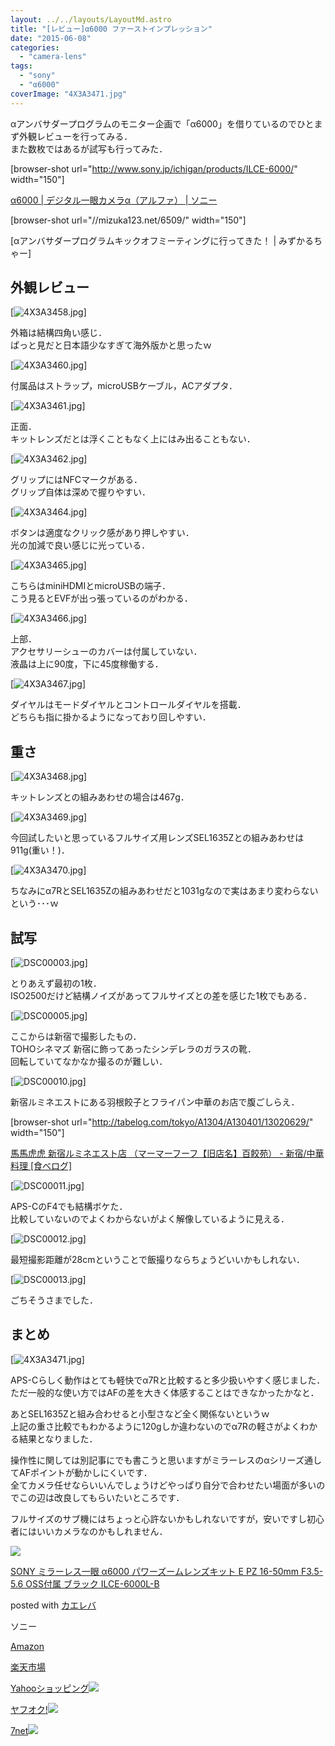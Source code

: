 ```yaml
---
layout: ../../layouts/LayoutMd.astro
title: "[レビュー]α6000 ファーストインプレッション"
date: "2015-06-08"
categories: 
  - "camera-lens"
tags: 
  - "sony"
  - "α6000"
coverImage: "4X3A3471.jpg"
---
```


αアンバサダープログラムのモニター企画で「α6000」を借りているのでひとまず外観レビューを行ってみる．  
また数枚ではあるが試写も行ってみた．

\[browser-shot url="http://www.sony.jp/ichigan/products/ILCE-6000/" width="150"\]

[α6000 | デジタル一眼カメラα（アルファ） | ソニー](http://www.sony.jp/ichigan/products/ILCE-6000/)

\[browser-shot url="//mizuka123.net/6509/" width="150"\]

[αアンバサダープログラムキックオフミーティングに行ってきた！ | みずかるちゃー]

## 外観レビュー

[![4X3A3458.jpg](/archive/images/18574351986_d35f9ed3f9_b.jpg)]

外箱は結構四角い感じ．  
ぱっと見だと日本語少なすぎて海外版かと思ったｗ

[![4X3A3460.jpg](/archive/images/18574361146_ef5136d950_b.jpg)]

付属品はストラップ，microUSBケーブル，ACアダプタ．

[![4X3A3461.jpg](/archive/images/17978113984_614d04a1e3_b.jpg)]

正面．  
キットレンズだとは浮くこともなく上にはみ出ることもない．

[![4X3A3462.jpg](/archive/images/18414583379_d84b39c781_b.jpg)]

グリップにはNFCマークがある．  
グリップ自体は深めで握りやすい．

[![4X3A3464.jpg](/archive/images/18413008718_07fb2ae86f_b.jpg)]

ボタンは適度なクリック感があり押しやすい．  
光の加減で良い感じに光っている．

[![4X3A3465.jpg](/archive/images/17978132694_9eb9d21d88_b.jpg)]

こちらはminiHDMIとmicroUSBの端子．  
こう見るとEVFが出っ張っているのがわかる．

[![4X3A3466.jpg](/archive/images/18574392966_0f23366716_b.jpg)]

上部．  
アクセサリーシューのカバーは付属していない．  
液晶は上に90度，下に45度稼働する．

[![4X3A3467.jpg](/archive/images/18596262902_a7c0659eb0_b.jpg)]

ダイヤルはモードダイヤルとコントロールダイヤルを搭載．  
どちらも指に掛かるようになっており回しやすい．

## 重さ

[![4X3A3468.jpg](/archive/images/18574407096_5ceee0207b_b.jpg)]

キットレンズとの組みあわせの場合は467g．

[![4X3A3469.jpg](/archive/images/18574417596_23b26a9b75_b.jpg)]

今回試したいと思っているフルサイズ用レンズSEL1635Zとの組みあわせは911g(重い！)．

[![4X3A3470.jpg](/archive/images/17978168984_aaef1b0169_b.jpg)]

ちなみにα7RとSEL1635Zの組みあわせだと1031gなので実はあまり変わらないという･･･ｗ

## 試写

[![DSC00003.jpg](/archive/images/18413145050_7630bf79bf_b.jpg)]

とりあえず最初の1枚．  
ISO2500だけど結構ノイズがあってフルサイズとの差を感じた1枚でもある．

[![DSC00005.jpg](/archive/images/18600078115_f8e56faa3b_b.jpg)]

ここからは新宿で撮影したもの．  
TOHOシネマズ 新宿に飾ってあったシンデレラのガラスの靴．  
回転していてなかなか撮るのが難しい．

[![DSC00010.jpg](/archive/images/18573713716_bc56fe2c2a_b.jpg)]

新宿ルミネエストにある羽根餃子とフライパン中華のお店で腹ごしらえ．

\[browser-shot url="http://tabelog.com/tokyo/A1304/A130401/13020629/" width="150"\]

[馬馬虎虎 新宿ルミネエスト店 （マーマーフーフ【旧店名】百餃苑） - 新宿/中華料理 \[食べログ\]](http://tabelog.com/tokyo/A1304/A130401/13020629/)

[![DSC00011.jpg](/archive/images/18600098195_8f8cf0c706_b.jpg)]

APS-CのF4でも結構ボケた．  
比較していないのでよくわからないがよく解像しているように見える．

[![DSC00012.jpg](/archive/images/17977478484_fed11f0aae_b.jpg)]

最短撮影距離が28cmということで飯撮りならちょうどいいかもしれない．

[![DSC00013.jpg](/archive/images/18413951999_fd613a9ccf_b.jpg)]

ごちそうさまでした．

## まとめ

[![4X3A3471.jpg](/archive/images/18414642129_71fdc6e938_b.jpg)]

APS-Cらしく動作はとても軽快でα7Rと比較すると多少扱いやすく感じました．  
ただ一般的な使い方ではAFの差を大きく体感することはできなかったかなと．

あとSEL1635Zと組み合わせると小型さなど全く関係ないというｗ  
上記の重さ比較でもわかるように120gしか違わないのでα7Rの軽さがよくわかる結果となりました．

操作性に関しては別記事にでも書こうと思いますがミラーレスのαシリーズ通してAFポイントが動かしにくいです．  
全てカメラ任せならいいんでしょうけどやっぱり自分で合わせたい場面が多いのでこの辺は改良してもらいたいところです．

フルサイズのサブ機にはちょっと心許ないかもしれないですが，安いですし初心者にはいいカメラなのかもしれません．

[![](/archive/images/41arOcWNtwL._SL160_.jpg)](https://www.amazon.co.jp/exec/obidos/ASIN/B00IEPJT6Y/mizuka123-22/ref=nosim/)

[SONY ミラーレス一眼 α6000 パワーズームレンズキット E PZ 16-50mm F3.5-5.6 OSS付属 ブラック ILCE-6000L-B](https://www.amazon.co.jp/exec/obidos/ASIN/B00IEPJT6Y/mizuka123-22/ref=nosim/)

posted with [カエレバ](http://kaereba.com)

ソニー

[Amazon](http://www.amazon.co.jp/gp/search?keywords=SONY%20%83~%83%89%81%5B%83%8C%83X%88%EA%8A%E1%20%83%BF6000%20%83p%83%8F%81%5B%83Y%81%5B%83%80%83%8C%83%93%83Y%83L%83b%83g%20E%20PZ%2016-50mm%20F3.5-5.6%20OSS%95t%91%AE%20%83u%83%89%83b%83N%20ILCE-6000L-B&__mk_ja_JP=%83J%83%5E%83J%83i&tag=mizuka123-22)

[楽天市場](http://hb.afl.rakuten.co.jp/hgc/032b53ee.4b34c5ee.0f4a541e.f440145e/?pc=http%3A%2F%2Fsearch.rakuten.co.jp%2Fsearch%2Fmall%2FSONY%2520%25E3%2583%259F%25E3%2583%25A9%25E3%2583%25BC%25E3%2583%25AC%25E3%2582%25B9%25E4%25B8%2580%25E7%259C%25BC%2520%25CE%25B16000%2520%25E3%2583%2591%25E3%2583%25AF%25E3%2583%25BC%25E3%2582%25BA%25E3%2583%25BC%25E3%2583%25A0%25E3%2583%25AC%25E3%2583%25B3%25E3%2582%25BA%25E3%2582%25AD%25E3%2583%2583%25E3%2583%2588%2520E%2520PZ%252016-50mm%2520F3.5-5.6%2520OSS%25E4%25BB%2598%25E5%25B1%259E%2520%25E3%2583%2596%25E3%2583%25A9%25E3%2583%2583%25E3%2582%25AF%2520ILCE-6000L-B%2F-%2Ff.1-p.1-s.1-sf.0-st.A-v.2%3Fx%3D0%26scid%3Daf_ich_link_urltxt%26m%3Dhttp%3A%2F%2Fm.rakuten.co.jp%2F)

[Yahooショッピング![](//ad.jp.ap.valuecommerce.com/servlet/gifbanner?sid=3066752&pid=881990642)](//ck.jp.ap.valuecommerce.com/servlet/referral?sid=3066752&pid=881990642&vc_url=http%3A%2F%2Fsearch.shopping.yahoo.co.jp%2Fsearch%3Fp%3DSONY%2520%25E3%2583%259F%25E3%2583%25A9%25E3%2583%25BC%25E3%2583%25AC%25E3%2582%25B9%25E4%25B8%2580%25E7%259C%25BC%2520%25CE%25B16000%2520%25E3%2583%2591%25E3%2583%25AF%25E3%2583%25BC%25E3%2582%25BA%25E3%2583%25BC%25E3%2583%25A0%25E3%2583%25AC%25E3%2583%25B3%25E3%2582%25BA%25E3%2582%25AD%25E3%2583%2583%25E3%2583%2588%2520E%2520PZ%252016-50mm%2520F3.5-5.6%2520OSS%25E4%25BB%2598%25E5%25B1%259E%2520%25E3%2583%2596%25E3%2583%25A9%25E3%2583%2583%25E3%2582%25AF%2520ILCE-6000L-B)

[ヤフオク!![](//ad.jp.ap.valuecommerce.com/servlet/gifbanner?sid=3066752&pid=881990645)](//ck.jp.ap.valuecommerce.com/servlet/referral?sid=3066752&pid=881990645&vc_url=http%3A%2F%2Fauctions.search.yahoo.co.jp%2Fsearch%3Fvo%3D%26ve%3D%26auccat%3D0%26aucminprice%3D%26aucmaxprice%3D%26aucmin_bidorbuy_price%3D%26aucmax_bidorbuy_price%3D%26loc_cd%3D0%26abatch%3D0%26istatus%3D0%26filtered%3D1%26ei%3DUTF-8%26tab_ex%3Dcommerce%26va%3DSONY%2520%25E3%2583%259F%25E3%2583%25A9%25E3%2583%25BC%25E3%2583%25AC%25E3%2582%25B9%25E4%25B8%2580%25E7%259C%25BC%2520%25CE%25B16000%2520%25E3%2583%2591%25E3%2583%25AF%25E3%2583%25BC%25E3%2582%25BA%25E3%2583%25BC%25E3%2583%25A0%25E3%2583%25AC%25E3%2583%25B3%25E3%2582%25BA%25E3%2582%25AD%25E3%2583%2583%25E3%2583%2588%2520E%2520PZ%252016-50mm%2520F3.5-5.6%2520OSS%25E4%25BB%2598%25E5%25B1%259E%2520%25E3%2583%2596%25E3%2583%25A9%25E3%2583%2583%25E3%2582%25AF%2520ILCE-6000L-B)

[7net](//ck.jp.ap.valuecommerce.com/servlet/referral?sid=3066752&pid=881990643&vc_url=http%3A%2F%2Fwww.7netshopping.jp%2Fall%2Fsearch_result%2F-%2Fbprice%2Foff%2Fsort%2F0%2Fkword_in%2FSONY%2520%25E3%2583%259F%25E3%2583%25A9%25E3%2583%25BC%25E3%2583%25AC%25E3%2582%25B9%25E4%25B8%2580%25E7%259C%25BC%2520%25CE%25B16000%2520%25E3%2583%2591%25E3%2583%25AF%25E3%2583%25BC%25E3%2582%25BA%25E3%2583%25BC%25E3%2583%25A0%25E3%2583%25AC%25E3%2583%25B3%25E3%2582%25BA%25E3%2582%25AD%25E3%2583%2583%25E3%2583%2588%2520E%2520PZ%252016-50mm%2520F3.5-5.6%2520OSS%25E4%25BB%2598%25E5%25B1%259E%2520%25E3%2583%2596%25E3%2583%25A9%25E3%2583%2583%25E3%2582%25AF%2520ILCE-6000L-B%2FallGoods%2Fon%2Fsubmit.x%2F30%2Fdisp_result%2F1%2Fsubmit.y%2F9%2Fprvlg%2Foff%2Fnobuy%2Fon%2FsetProduct%2Foff%2Foop%2Fon%2Fctgy%2Fall%2FfromKeywordSearch%2Ftrue)![](http://atq.ad.valuecommerce.com/servlet/atq/gifbanner?sid=3066752&pid=881990643)
